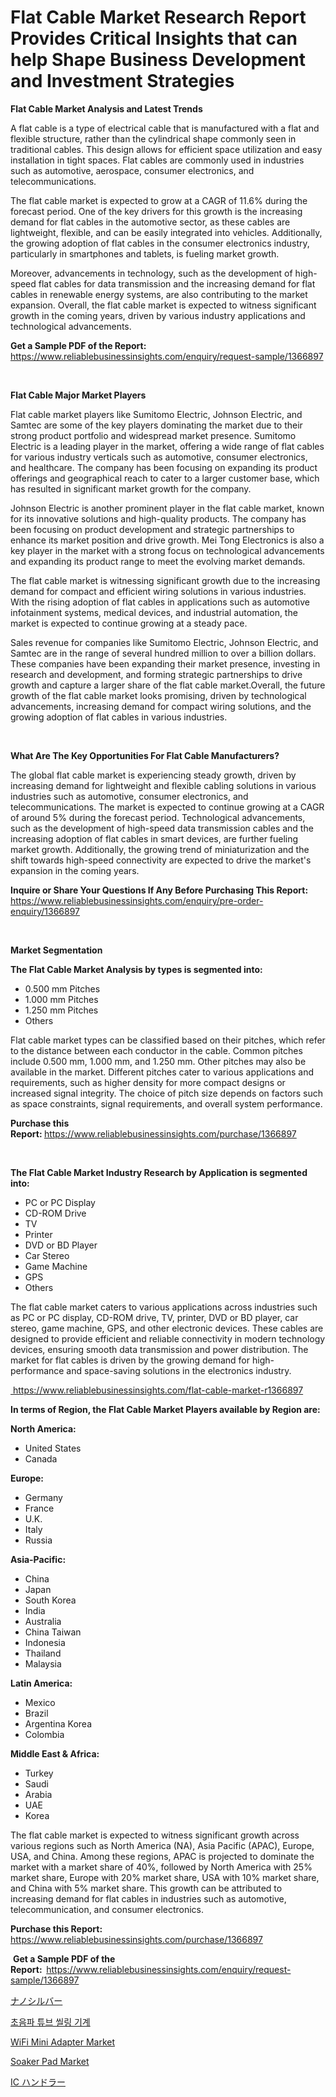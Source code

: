 <p><h1>Flat Cable Market Research Report Provides Critical Insights that can help Shape Business Development and Investment Strategies</h1></p><p><strong>Flat Cable Market Analysis and Latest Trends</strong></p>
<p><p>A flat cable is a type of electrical cable that is manufactured with a flat and flexible structure, rather than the cylindrical shape commonly seen in traditional cables. This design allows for efficient space utilization and easy installation in tight spaces. Flat cables are commonly used in industries such as automotive, aerospace, consumer electronics, and telecommunications.</p><p>The flat cable market is expected to grow at a CAGR of 11.6% during the forecast period. One of the key drivers for this growth is the increasing demand for flat cables in the automotive sector, as these cables are lightweight, flexible, and can be easily integrated into vehicles. Additionally, the growing adoption of flat cables in the consumer electronics industry, particularly in smartphones and tablets, is fueling market growth.</p><p>Moreover, advancements in technology, such as the development of high-speed flat cables for data transmission and the increasing demand for flat cables in renewable energy systems, are also contributing to the market expansion. Overall, the flat cable market is expected to witness significant growth in the coming years, driven by various industry applications and technological advancements.</p></p>
<p><strong>Get a Sample PDF of the Report:&nbsp;</strong> <a href="https://www.reliablebusinessinsights.com/enquiry/request-sample/1366897">https://www.reliablebusinessinsights.com/enquiry/request-sample/1366897</a></p>
<p>&nbsp;</p>
<p><strong>Flat Cable Major Market Players</strong></p>
<p><p>Flat cable market players like Sumitomo Electric, Johnson Electric, and Samtec are some of the key players dominating the market due to their strong product portfolio and widespread market presence. Sumitomo Electric is a leading player in the market, offering a wide range of flat cables for various industry verticals such as automotive, consumer electronics, and healthcare. The company has been focusing on expanding its product offerings and geographical reach to cater to a larger customer base, which has resulted in significant market growth for the company.</p><p>Johnson Electric is another prominent player in the flat cable market, known for its innovative solutions and high-quality products. The company has been focusing on product development and strategic partnerships to enhance its market position and drive growth. Mei Tong Electronics is also a key player in the market with a strong focus on technological advancements and expanding its product range to meet the evolving market demands.</p><p>The flat cable market is witnessing significant growth due to the increasing demand for compact and efficient wiring solutions in various industries. With the rising adoption of flat cables in applications such as automotive infotainment systems, medical devices, and industrial automation, the market is expected to continue growing at a steady pace.</p><p>Sales revenue for companies like Sumitomo Electric, Johnson Electric, and Samtec are in the range of several hundred million to over a billion dollars. These companies have been expanding their market presence, investing in research and development, and forming strategic partnerships to drive growth and capture a larger share of the flat cable market.Overall, the future growth of the flat cable market looks promising, driven by technological advancements, increasing demand for compact wiring solutions, and the growing adoption of flat cables in various industries.</p></p>
<p>&nbsp;</p>
<p><strong>What Are The Key Opportunities For Flat Cable Manufacturers?</strong></p>
<p><p>The global flat cable market is experiencing steady growth, driven by increasing demand for lightweight and flexible cabling solutions in various industries such as automotive, consumer electronics, and telecommunications. The market is expected to continue growing at a CAGR of around 5% during the forecast period. Technological advancements, such as the development of high-speed data transmission cables and the increasing adoption of flat cables in smart devices, are further fueling market growth. Additionally, the growing trend of miniaturization and the shift towards high-speed connectivity are expected to drive the market's expansion in the coming years.</p></p>
<p><strong>Inquire or Share Your Questions If Any Before Purchasing This Report:</strong> <a href="https://www.reliablebusinessinsights.com/enquiry/pre-order-enquiry/1366897">https://www.reliablebusinessinsights.com/enquiry/pre-order-enquiry/1366897</a></p>
<p>&nbsp;</p>
<p><strong>Market Segmentation</strong></p>
<p><strong>The Flat Cable Market Analysis by types is segmented into:</strong></p>
<p><ul><li>0.500 mm Pitches</li><li>1.000 mm Pitches</li><li>1.250 mm Pitches</li><li>Others</li></ul></p>
<p><p>Flat cable market types can be classified based on their pitches, which refer to the distance between each conductor in the cable. Common pitches include 0.500 mm, 1.000 mm, and 1.250 mm. Other pitches may also be available in the market. Different pitches cater to various applications and requirements, such as higher density for more compact designs or increased signal integrity. The choice of pitch size depends on factors such as space constraints, signal requirements, and overall system performance.</p></p>
<p><strong>Purchase this Report:&nbsp;</strong><a href="https://www.reliablebusinessinsights.com/purchase/1366897">https://www.reliablebusinessinsights.com/purchase/1366897</a></p>
<p>&nbsp;</p>
<p><strong>The Flat Cable Market Industry Research by Application is segmented into:</strong></p>
<p><ul><li>PC or PC Display</li><li>CD-ROM Drive</li><li>TV</li><li>Printer</li><li>DVD or BD Player</li><li>Car Stereo</li><li>Game Machine</li><li>GPS</li><li>Others</li></ul></p>
<p><p>The flat cable market caters to various applications across industries such as PC or PC display, CD-ROM drive, TV, printer, DVD or BD player, car stereo, game machine, GPS, and other electronic devices. These cables are designed to provide efficient and reliable connectivity in modern technology devices, ensuring smooth data transmission and power distribution. The market for flat cables is driven by the growing demand for high-performance and space-saving solutions in the electronics industry.</p></p>
<p><a href="https://www.reliablebusinessinsights.com/flat-cable-market-r1366897">&nbsp;https://www.reliablebusinessinsights.com/flat-cable-market-r1366897</a></p>
<p><strong>In terms of Region, the Flat Cable Market Players available by Region are:</strong></p>
<p>
    <p> <strong> North America: </strong>
        <ul>
            <li>United States</li>
            <li>Canada</li>
        </ul>
        </p> 
    <p> <strong> Europe: </strong>
        <ul>
            <li>Germany</li>
            <li>France</li>
            <li>U.K.</li>
            <li>Italy</li>
            <li>Russia</li>
        </ul>
        </p> 
    <p> <strong> Asia-Pacific: </strong>
        <ul>
            <li>China</li>
            <li>Japan</li>
            <li>South Korea</li>
            <li>India</li>
            <li>Australia</li>
            <li>China Taiwan</li>
            <li>Indonesia</li>
            <li>Thailand</li>
            <li>Malaysia</li>
        </ul>
        </p> 
    <p> <strong> Latin America: </strong>
        <ul>
            <li>Mexico</li>
            <li>Brazil</li>
            <li>Argentina Korea</li>
            <li>Colombia</li>
        </ul>
        </p> 
    <p> <strong> Middle East & Africa: </strong>
        <ul>
            <li>Turkey</li>
            <li>Saudi</li>
            <li>Arabia</li>
            <li>UAE</li>
            <li>Korea</li>
        </ul>
    </p>
    </p>
<p><p>The flat cable market is expected to witness significant growth across various regions such as North America (NA), Asia Pacific (APAC), Europe, USA, and China. Among these regions, APAC is projected to dominate the market with a market share of 40%, followed by North America with 25% market share, Europe with 20% market share, USA with 10% market share, and China with 5% market share. This growth can be attributed to increasing demand for flat cables in industries such as automotive, telecommunication, and consumer electronics.</p></p>
<p><strong>Purchase this Report: </strong><a href="https://www.reliablebusinessinsights.com/purchase/1366897">https://www.reliablebusinessinsights.com/purchase/1366897</a></p>
<p>&nbsp;<strong>Get a Sample PDF of the Report:&nbsp;&nbsp;</strong><a href="https://www.reliablebusinessinsights.com/enquiry/request-sample/1366897">https://www.reliablebusinessinsights.com/enquiry/request-sample/1366897</a></p>
<p><strong></strong></p>
<p><p><a href="https://medium.com/@lucasrandall2020/%E3%83%8A%E3%83%8E%E3%82%B7%E3%83%AB%E3%83%90%E3%83%BC%E3%83%9E%E3%83%BC%E3%82%B1%E3%83%83%E3%83%88%E3%81%AE%E6%B4%9E%E5%AF%9F-%E5%B8%82%E5%A0%B4%E5%8B%95%E5%90%91-%E6%88%90%E9%95%B7-2024%E5%B9%B4%E3%81%8B%E3%82%892031%E5%B9%B4%E3%81%BE%E3%81%A7%E3%81%AE%E4%BA%88%E6%B8%AC-d38cb07d7f4f">ナノシルバー</a></p><p><a href="https://medium.com/@cierrahayes1930/%EC%B4%88%EC%9D%8C%ED%8C%8C-%ED%8A%9C%EB%B8%8C-%EB%B0%80%EB%B4%89-%EA%B8%B0%EA%B3%84-%EC%8B%9C%EC%9E%A5-%EC%9C%A0%ED%98%95-%EC%9D%91%EC%9A%A9-%EB%B0%8F-%EC%A7%80%EB%A6%AC%EC%97%90-%EB%8C%80%ED%95%9C-%ED%8F%AC%EA%B4%84%EC%A0%81-%ED%8F%89%EA%B0%80-f9344b4f5a88">초음파 튜브 씰링 기계</a></p><p><a href="https://www.linkedin.com/pulse/wifi-mini-adapter-market-global-insights-sales-trends-2024-mzpmf">WiFi Mini Adapter Market</a></p><p><a href="https://github.com/anwarsahrul281/Market-Research-Report-List-1/blob/main/soaker-pad-market.md">Soaker Pad Market</a></p><p><a href="https://medium.com/@maureenbiologist34/ic%E3%83%8F%E3%83%B3%E3%83%89%E3%83%A9%E3%83%BC%E5%B8%82%E5%A0%B4%E3%83%AC%E3%83%9D%E3%83%BC%E3%83%88%E3%81%AF-%E3%81%93%E3%81%AE%E5%B8%82%E5%A0%B4%E3%81%AE%E6%9C%80%E6%96%B0%E3%83%88%E3%83%AC%E3%83%B3%E3%83%89%E3%81%A8%E6%88%90%E9%95%B7%E6%A9%9F%E4%BC%9A%E3%82%92%E6%98%8E%E3%82%89%E3%81%8B%E3%81%AB%E3%81%97%E3%81%A6%E3%81%84%E3%81%BE%E3%81%99-186a48a78f31">IC ハンドラー</a></p></p>